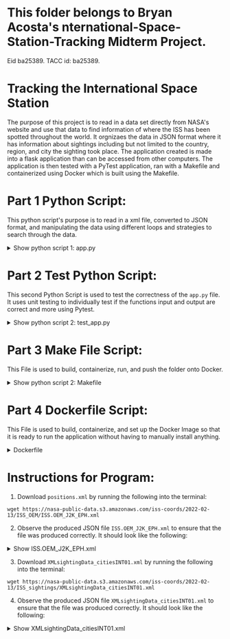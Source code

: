 # This folder belongs to Bryan Acosta's nternational-Space-Station-Tracking Midterm Project.
Eid ba25389. TACC id: ba25389.

# Tracking the International Space Station
The purpose of this project is to read in a data set directly from NASA's website and use that data to find information of where the ISS has been spotted throughout the world. It orgnizaes the data in JSON format where it has information about sightings including but not limited to the country, region, and city the sighting took place. The application created is made into a flask application than can be accessed from other computers. The application is then tested with a PyTest application, ran with a Makefile and containerized using Docker which is built using the Makefile.

# Part 1 Python Script:
This python script's purpose is to read in a xml file, converted to JSON format, and manipulating the data using different loops and strategies to search through the data.

<details>
<summary>Show python script 1: app.py</summary>
Python

```python:
from flask import Flask
import xmltodict
import json
import logging
import sys
app = Flask(__name__)


@app.route('/load_data', methods = ['POST'])
def load_data_into_file():
    
    logging.info('Files have been loaded into the memory.\n')
    global positions 
    global sightings
    with open('positions.xml','r') as pos:
        positions = xmltodict.parse(pos.read())
    with open('cities.xml', 'r') as cities:
        sightings = xmltodict.parse(cities.read())

        return 'Data loading is complete.\n'

# All the GET Defintions

@app.route('/help', methods=['GET'])
def return_instructions():
    '''
    This Route returns all of the available commands and instructions on
    how to use them.
    '''
    logging.info("Instructions on requesting data printed below.")
    output = "/help - (GET) - outputs instructions/help information."
    output = output + "\n/load_data - (POST) - loads data into memory. "
    output = output + "\n/epoch - (GET) - Returns all EPOCHs. "
    output = output + "\n/epoch/<epoch> - (GET) - Returns information for requested epoch. " 
    output = output + "\n/countries - (GET) - Returns information for all countries in data. "
    output = output + "\n/countries/<country> - (GET) - Returns all information for requested country. "
    output = output + "\n/countries/<country>/regions - (GET) - Returns all requested information for requested country."
    output = output + "\n/countries/<country>/regions/<region> - (GET) - Returns all information for requested region. "
    output = output + "\n/countries/<country>/regions/<region>/cities - (GET) - Returns all information for all cities."
    output = output + "\n/countries/<country>/regions/<region>/city - (GET) - Returns all information for requested city. "

    return output

@app.route('/epoch', methods=['GET'])
def return_epoch():
    """
    This route grabs all of the epochs and makes it a list.
    Return: it returns the list of epochs
    """
    output = "\n"
    logging.info("Looking for all of the Epoch Positions\n")
    global epoch_length
    global epoch_list #also output
    global epoch_data
    epoch_list = ""
    epoch_data = positions['ndm']['oem']['body']['segment']['data']['stateVector']
    epoch_length = len(epoch_data)
    for i in range(epoch_length):
        epoch_list = epoch_list + epoch_data[i]['EPOCH'] + '\n'

    return epoch_list

@app.route('/epoch/<epoch>', methods=['GET'])
def return_specific_epoch(epoch: str):
    """
    Input: This route reads in an input indicating which epoch's information is requested
    The route loops through the list of epochs and returns the data for the requested epoch. 
    Output: The route outputs the requested epoch's information in the form of a JSON
    """
    logging.info("Looking for requested epoch")
    epoch_data = positions['ndm']['oem']['body']['segment']['data']['stateVector']
    output_list = []
    for pos in range(len(epoch_data)):
        current_epoch = epoch_data[pos]['EPOCH']
        if epoch == current_epoch:
            specific_epoch_data = epoch_data[pos]
            output_list.append(specific_epoch_data)
    
    return json.dumps(output_list, indent=2)
                 
@app.route('/countries', methods=['GET'])
def return_all_countries():
    """
    This route loops through all of the data and returns the countries that are included with data in a list. 
    The route outputs the list of countries in the data
    """
    logging.info("Looking for all countries")
    global sighting_data
    global sighting_list
    global sighting_n
    global country_list
    country_list = ""
    sighting_data = sightings['visible_passes']['visible_pass']
    sighting_n = len(sighting_data)
    for country in range(sighting_n):
        current_country = sighting_data[country]['country']
        if current_country not in country_list:
            country_list = country_list + current_country + '\n'
        
    return country_list  
@app.route('/countries/<country>', methods=['GET'])
def return_specific_country(country: str):
    """
    Input: this route inputs a string for a requested country from the outputed list from the /countries route
    
    the route iterates through the data and compiles all the data that goes through the requested country and puts it into a JSON formatted list
    output: the route outputs JSON formatted data for all the positons above the requested country.
    """
    logging.info("Looking for requested country")
    sighting_data = sightings['visible_passes']['visible_pass']
    #needed_index = sighting_data.index(country)
    needed_data = ['region', 'city', 'spacecraft', 'sighting_date','duration_minutes','max_elevation','enters','exits','utc_offset','utc_time', 'utc_date']
    output_list = []
    for sighting in range(len(sighting_data)):
        current_country = sighting_data[sighting]['country']
        if country == current_country:
            country_data = sighting_data[sighting]
            output_list.append(country_data)

    return json.dumps(output_list, indent  = 2)

        
@app.route('/countries/<country>/regions', methods=['GET'])
def return_regions(country: str):
    """
    input: the route requests a specific country so that it can get the data from that coutnry.
    the route iterates through the outputted json formatted data from the previous route to find all data positioned over a specific region.
    output: it returns a string list of all of the regions
    """
    logging.info("looking for list of all regions")
    regions_list = ""
    output_list = []
    sighting_data = sightings['visible_passes']['visible_pass']
    for sighting in range(len(sighting_data)):
        current_country = sighting_data[sighting]['country']
        if current_country == country:
            country_data = sighting_data[sighting]
            output_list.append(country_data)
    #output_json = json.dumps(output_list, indent  = 2)
    for sighting in range(len(output_list)):
        current_region = output_list[sighting]['region']
        if current_region not in regions_list:
            regions_list = regions_list + current_region + '\n'
    return regions_list

@app.route('/countries/<country>/regions/<region>', methods=['GET'])
def return_a_region(country: str, region: str):
    """
    Input: the route requests an input for a country and region to specify which country and region you want to search for data
    the route iterates through the data and compiles all of the data from the requested region into a JSON format.
    output: this outputs all of the positions that are within the requested country and requested region.
    """
    logging.info("Currently looking for data within requested region")
    output_list = []
    region_data = []
    sighting_data = sightings['visible_passes']['visible_pass']
    for sighting in range(len(sighting_data)):
        current_country = sighting_data[sighting]['country']
        if current_country == country:
            country_data = sighting_data[sighting]
            output_list.append(country_data)
    for sighting in range(len(output_list)):
        
        if region == output_list[sighting]['region']:
            region_data.append(output_list[sighting])

    return json.dumps(region_data, indent=2)

@app.route('/countries/<country>/regions/<region>/cities', methods=['GET'])
def return_cities(country: str, region: str):
    """
    Input: the route requests an input for a country and region to specify which country and region you want to search for data
    the route iterates through the data for the requested country and region to compile a list of all the cities in the data. The list is inputted into a string.
    Output: The route outputs the string, a list of all the cities in the requested data.
    """
    logging.info("Currently looking for list of cities")
    output_list = []
    region_data = []    
    sighting_data = sightings['visible_passes']['visible_pass']
    for sighting in range(len(sighting_data)):
        current_country = sighting_data[sighting]['country']
        if current_country == country:
            country_data = sighting_data[sighting]
            output_list.append(country_data)
    for sighting in range(len(output_list)):
        if region == output_list[sighting]['region']:
            region_data.append(output_list[sighting])
            
    city_list = ""
    for data in range(len(region_data)):
        current_city = region_data[data]['city']
        if current_city not in city_list:
            city_list = city_list + current_city+ '\n'

    return city_list
@app.route('/countries/<country>/regions/<region>/cities/<city>', methods=['GET'\
])
def return_a_city(country: str, region: str,city: str):
    """
    input: the route requests a country, region, and city where the user wants to grab the data from. They are all strings.
    The route iterates through the list of data that pertains to the requested city and compiles it onto a JSON formatted list.
    output: The route outputs a JSON formatted compilation of data within a city.
    """
    logging.info("Currently looking for specific city")
    output_list = []
    region_data = []
    city_data = []
    sighting_data = sightings['visible_passes']['visible_pass']
    for sighting in range(len(sighting_data)):
        current_country = sighting_data[sighting]['country']
        if current_country == country:
            country_data = sighting_data[sighting]
            output_list.append(country_data)
    for sighting in range(len(output_list)):
        if region == output_list[sighting]['region']:
            region_data.append(output_list[sighting])
    for sighting in range(len(region_data)):
        if city == region_data[sighting]['city']:
            city_data.append(region_data[sighting])

    return json.dumps(city_data,indent=2)

if __name__ == '__main__':
    app.run(debug=True, host='0.0.0.0')

    
```
</details>

# Part 2 Test Python Script:
This second Python Script is used to test the correctness of the `app.py` file. It uses unit testing to individually test if the functions input and output are correct and more using Pytest.

<details>
<summary>Show python script 2: test_app.py </summary>
Python

```python:
	
import pytest
from app import *


load_data_into_file()
def return_instructions():
    assert isinstance(return_instructions(),str)==True

def test_return_epoch():
    assert isinstance(return_epoch(),str)==True

def test_return_specific_epoc():
    assert isinstance(return_specific_epoch('2022-057T11:48:56.869Z'),dict)!=True

def test_return_all_countries():
    assert isinstance(return_all_countries(),str)==True

def test_return_specific_country():
    assert isinstance(return_specific_country('Belgium'),dict)!=True

def test_return_regions():
    assert isinstance(return_regions('Belgium'),str)==True

def test_return_a_region():
    assert isinstance(return_a_region('Belgium', 'None'),dict)!=True
def test_return_cities():
    assert isinstance(return_cities('Belgium','None'),str)==True
def test_return_a_city():
    assert isinstance(return_a_city('Belgium','None','Wervik'),dict)!=True

```
</details>

# Part 3 Make File Script:
This File is used to build, containerize, run, and push the folder onto Docker. 

<details>
<summary>Show python script 2: Makefile </summary>
Python

```python:
all: build run push

images:
	docker images | grep bryan4027
ps:
	docker ps -a | grep bryan4027
build:
	docker build -t bryan4027/iss_tracking10:1.3 .
run:
	docker run --name "iss_tracking10" -it -p 5001:5000 bryan4027/iss_tracking10:1.3
push:
	docker push bryan4027/iss_tracking0:1.3	  
    
```
</details>

# Part 4 Dockerfile Script:
This File is used to build, containerize, and set up the Docker Image so that it is ready to run the application without having to manually install anything.

<details>
<summary>Dockerfile </summary>
Python

```python:
FROM centos:7.9.2009

RUN yum update -y && yum install -y python3
RUN pip3 install pytest==7.0.0
RUN pip3 install --user xmltodict
RUN mkdir /code
RUN pip3 install flask

COPY app.py /code/app.py
COPY pytest_app.py /code/pytest_app.py
COPY cities.xml /code/cities.xml
COPY positions.xml /code/positions.xml
COPY . /app

RUN chmod +rx /code/app.py
RUN chmod +rx /code/pytest_app.py

ENV PATH "/code:$PATH"
    
```
</details>
    
# Instructions for Program: 
1. Download `positions.xml` by running the following into the terminal:
```python:
wget https://nasa-public-data.s3.amazonaws.com/iss-coords/2022-02-13/ISS_OEM/ISS.OEM_J2K_EPH.xml
```
2. Observe the produced JSON file `ISS.OEM_J2K_EPH.xml` to ensure that the file was produced correctly. It should look like the following:
<details>
<summary>Show ISS.OEM_J2K_EPH.xml </summary>
Python

```python:
{
{
   "oem": {
      "@id": "CCSDS_OEM_VERS",
      "@version": "2.0",
      "header": {
         "CREATION_DATE": "2022-042T18:53:27.821Z",
         "ORIGINATOR": "JSC"
      },
      "body": {
         "segment": {
            "metadata": {
               "OBJECT_NAME": "ISS",
               "OBJECT_ID": "1998-067-A",
               "CENTER_NAME": "EARTH",
               "REF_FRAME": "EME2000",
               "TIME_SYSTEM": "UTC",
               "START_TIME": "2022-042T12:00:00.000Z",
               "STOP_TIME": "2022-057T12:00:00.000Z"
            },
            "data": {
               "COMMENT": [
                  "Units are in kg and m^2",
                  "MASS=445386.00",
                  "DRAG_AREA=1439.70",
                  "DRAG_COEFF=3.40",
                  "SOLAR_RAD_AREA=0.00",
                  "SOLAR_RAD_COEFF=0.00",
                  "Orbits start at the ascending node epoch",
                  "ISS first asc. node: EPOCH = 2022-02-11T12:08:41.500 $ ORBIT = 568 $ LAN(DEG) = -84.71503",
                  "ISS last asc. node : EPOCH = 2022-02-26T11:10:09.027 $ ORBIT = 800 $ LAN(DEG) = -158.91754",
                  "Begin sequence of events",
                  "TRAJECTORY EVENT SUMMARY:",
                  [],
                  "|       EVENT        |       TIG        | ORB |   DV    |   HA    |   HP    |",
                  "|                    |       GMT        |     |   M/S   |   KM    |   KM    |",
                  "|                    |                  |     |  (F/S)  |  (NM)   |  (NM)   |",
                  "=============================================================================",
                  "80P Launch            046:04:25:40.000             0.0     426.3     408.0",
                  "(0.0)   (230.2)   (220.3)",
                  [],
                  "80P Arrivals          048:07:06:29.000             0.0     425.6     408.2",
                  "(0.0)   (229.8)   (220.4)",
                  [],
                  "NG-17 Launch          050:17:39:59.000             0.0     425.4     408.4",
                  "(0.0)   (229.7)   (220.5)",
                  [],
                  "NG-17 Arrival         052:09:35:00.000             0.0     424.8     408.6",
                  "(0.0)   (229.4)   (220.6)",
                  [],
                  "GMT057 Reboost        057:01:37:00.000             0.4     423.8     409.1",
                  "(1.3)   (228.8)   (220.9)",
                  [],
                  "=============================================================================",
                  "End sequence of events"
               ],
               "stateVector": [
                  {
                     "EPOCH": "2022-042T12:00:00.000Z",
                     "X": {
                        "@units": "km",
                        "#text": "-4945.2048874258298"
                     },
                     "Y": {
                        "@units": "km",
                        "#text": "-3625.9704508659102"
                     },
                     "Z": {
                        "@units": "km",
                        "#text": "-2944.7433487186099"
                     },
                     "X_DOT": {
                        "@units": "km/s",
                        "#text": "1.19203952554952"
                     },
                     "Y_DOT": {
                        "@units": "km/s",
                        "#text": "-5.67286420497775"
                     },
                     "Z_DOT": {
                        "@units": "km/s",
                        "#text": "4.99593211898374"
                     }
                  },
                  {
                     "EPOCH": "2022-042T12:04:00.000Z",
                     "X": {
                        "@units": "km",
                        "#text": "-4483.2181885642003"
                     },
                     "Y": {
                        "@units": "km",
                        "#text": "-4839.4374260438099"
                     },
                     "Z": {
                        "@units": "km",
                        "#text": "-1653.1850590663901"
                     },
                     "X_DOT": {
                        "@units": "km/s",
                        "#text": "2.63479158884966"
                     },
                     "Y_DOT": {
                        "@units": "km/s",
                        "#text": "-4.3774148889971602"
                     },
                     "Z_DOT": {
                        "@units": "km/s",
                        "#text": "5.7014974180323597"
                     }
                  },
```
</details>
    
3. Download `XMLsightingData_citiesINT01.xml` by running the following into the terminal:
```python:
wget https://nasa-public-data.s3.amazonaws.com/iss-coords/2022-02-13/ISS_sightings/XMLsightingData_citiesINT01.xml
```
4. Observe the produced JSON file `XMLsightingData_citiesINT01.xml` to ensure that the file was produced correctly. It should look like the following:
<details>
<summary>Show XMLsightingData_citiesINT01.xml </summary>
Python

```python:
{
{
    "country": "Belgium",
    "region": "None",
    "city": "Aalst",
    "spacecraft": "ISS",
    "sighting_date": "Thu Feb 17/07:07 AM",
    "duration_minutes": "1",
    "max_elevation": "10",
    "enters": "10 above SE",
    "exits": "10 above SE",
    "utc_offset": "1.0",
    "utc_time": "06:07",
    "utc_date": "Feb 17, 2022"
  },
  {
    "country": "Belgium",
    "region": "None",
    "city": "Aalst",
    "spacecraft": "ISS",
    "sighting_date": "Sat Feb 19/07:04 AM",
    "duration_minutes": "5",
    "max_elevation": "22",
    "enters": "10 above SSW",
    "exits": "10 above E",
    "utc_offset": "1.0",
    "utc_time": "06:04",
    "utc_date": "Feb 19, 2022"
  },
```
5.  Start the Flask application so it is accessible from the web. Type the following into the terminal one by one. For the last program, replace the 5001 with your respective port.
```python: 
export FLASK_APP=app.py
export FLASK_ENV=development
flask run -p 5001	
``` 
6. Observe Output. If the application was successfully loaded then the following will be outputed.
```python:
 * Serving Flask app 'app.py' (lazy loading)
 * Environment: development
 * Debug mode: on
 * Running on http://127.0.0.1:5001/ (Press CTRL+C to quit)
 * Restarting with stat
 * Debugger is active!
 * Debugger PIN: 106-306-171
```
    
7. In order to test the flask, open another terminal window and log back into your SSH server. Load the application using `curl localhost:5001/load_data -X POST`. That command will load all the data into the correct files. Then, you can see a list of instructions on how to use the application using `curl localhost:5001/help`. The output should look like this:
```python:
/help - (GET) - outputs instructions/help information.
/load_data - (POST) - loads data into memory.
/epoch - (GET) - Returns all EPOCHs.
/epoch/<epoch> - (GET) - Returns information for requested epoch.
/countries - (GET) - Returns information for all countries in data.
/countries/<country> - (GET) - Returns all information for requested country.

/countries/<country>/regions - (GET) - Returns all requested information for requested country.
/countries/<country>/regions/<region> - (GET) - Returns all information for requested region.
/countries/<country>/regions/<region>/cities - (GET) - Returns all information for all cities.
/countries/<country>/regions/<region>/city - (GET) - Returns all information for requested city.	
	
```	
8. You can now interact with and use the Flask application to observe the data. You can use `curl localhost:5001/countries/Belgium/regions/None/cities/Wervik` to see the data of the sightings observed in the city of Wervik in Belgium. Test out other data by starting with `curl localhost:5001/countries` and following the instructions from there.
9. You can now test the program is running correctly by running `pytest emacs pytest_app.py` and the output should look like this if it ran correctly:
```python:
============================ test session starts ============================
platform linux -- Python 3.6.8, pytest-7.0.1, pluggy-1.0.0
rootdir: /home/ba25389/332/midterm/International-Space-Station-Tracking
collected 8 items

pytest_app.py ........                                                [100%]

============================= 8 passed in 1.26s =============================
	
```
10. Run the Makefile to build the Docker Image. Run `Make all`
<details>
<summary>Show output </summary>
Python

```python:	 	
Sending build context to Docker daemon  5.352MB
Step 1/14 : FROM centos:7.9.2009
 ---> eeb6ee3f44bd
Step 2/14 : RUN yum update -y && yum install -y python3
 ---> Using cache
 ---> d605a0dae43f
Step 3/14 : RUN pip3 install pytest==7.0.0
 ---> Using cache
 ---> f4be093b12b2
Step 4/14 : RUN pip3 install --user xmltodict
 ---> Using cache
 ---> 34959355fb0b
Step 5/14 : RUN mkdir /code
 ---> Using cache
 ---> ea5ed6ac6547
Step 6/14 : RUN pip3 install flask
 ---> Using cache
 ---> 35feace33255
Step 7/14 : COPY app.py /code/app.py
 ---> Using cache
 ---> 62a624a13d4c
Step 8/14 : COPY pytest_app.py /code/pytest_app.py
 ---> 0316dfd3d98f
Step 9/14 : COPY cities.xml /code/cities.xml
 ---> 819d589968b7
Step 10/14 : COPY positions.xml /code/positions.xml
 ---> e151f2ebbe76
Step 11/14 : COPY . /app
 ---> d0bcba186a2e
Step 12/14 : RUN chmod +rx /code/app.py
 ---> Running in a69b09c4989b
Removing intermediate container a69b09c4989b
 ---> 693488abb066
Step 13/14 : RUN chmod +rx /code/pytest_app.py
 ---> Running in cce0b7ffc546
Removing intermediate container cce0b7ffc546
 ---> 5cb7aa2d2e18
Step 14/14 : ENV PATH "/code:$PATH"
 ---> Running in b88a4d3232ee
Removing intermediate container b88a4d3232ee
 ---> d939ea72f19d
Successfully built d939ea72f19d
Successfully tagged bryan4027/iss_tracking10:1.3
docker run --name "iss_tracking10" -it -p 5001:5000 bryan4027/iss_tracking10:1.3
```
</details>	

7. Observe the results - if it runs and does not display anything, then the code is correct. Otherwise, there is an error somewhere in your code, whether in function, inputs, variables, or more, depending on the output text.
